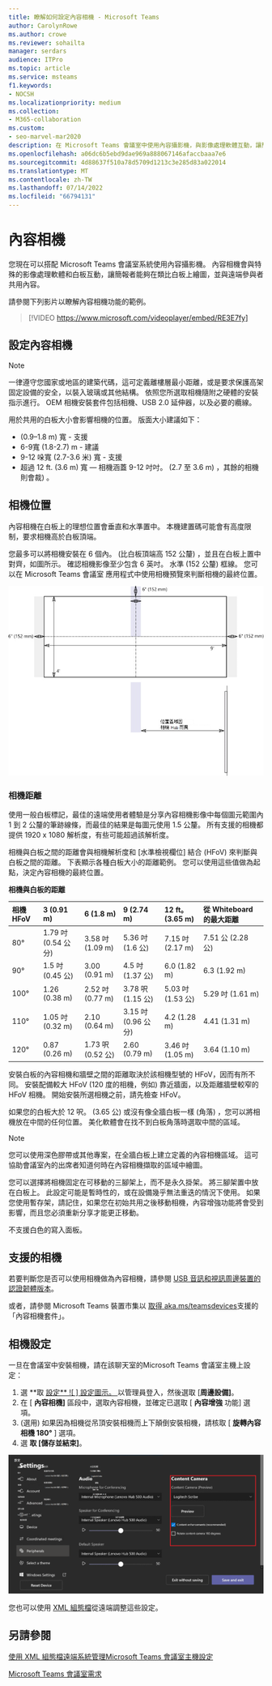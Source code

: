 ```yaml
---
title: 瞭解如何設定內容相機 - Microsoft Teams
author: CarolynRowe
ms.author: crowe
ms.reviewer: sohailta
manager: serdars
audience: ITPro
ms.topic: article
ms.service: msteams
f1.keywords:
- NOCSH
ms.localizationpriority: medium
ms.collection:
- M365-collaboration
ms.custom:
- seo-marvel-mar2020
description: 在 Microsoft Teams 會議室中使用內容攝影機，與影像處理軟體互動，讓簡報者能夠在類比白板上繪圖。
ms.openlocfilehash: a06dc6b5ebd9dae969a888067146afaccbaaa7e6
ms.sourcegitcommit: 4d88637f510a78d5709d1213c3e285d83a022014
ms.translationtype: MT
ms.contentlocale: zh-TW
ms.lasthandoff: 07/14/2022
ms.locfileid: "66794131"
---
```

# <a name="content-cameras"></a>內容相機

您現在可以搭配 Microsoft Teams 會議室系統使用內容攝影機。 內容相機會與特殊的影像處理軟體和白板互動，讓簡報者能夠在類比白板上繪圖，並與遠端參與者共用內容。

請參閱下列影片以瞭解內容相機功能的範例。

> [!VIDEO https://www.microsoft.com/videoplayer/embed/RE3E7fy]

## <a name="set-up-a-content-camera"></a>設定內容相機

> [!NOTE]
> 一律遵守您國家或地區的建築代碼，這可定義離樓層最小距離，或是要求保護高架固定設備的安全，以裝入玻璃或其他結構。 依照您所選取相機隨附之硬體的安裝指示進行。 OEM 相機安裝套件包括相機、USB 2.0 延伸器，以及必要的纜線。

用於共用的白板大小會影響相機的位置。 版面大小建議如下：

-  (0.9–1.8 m) 寬 - 支援
- 6-9寬 (1.8-2.7) m - 建議
- 9-12 哚寬 (2.7-3.6 米) 寬 - 支援
- 超過 12 ft. (3.6 m) 寬 — 相機涵蓋 9-12 吋吋。 (2.7 至 3.6 m) ，其餘的相機則會裁) 。

## <a name="camera-location"></a>相機位置

內容相機在白板上的理想位置會垂直和水準置中。 本機建置碼可能會有高度限制，要求相機高於白板頂端。

您最多可以將相機安裝在 6 個內。  (比白板頂端高 152 公釐) ，並且在白板上置中對齊，如圖所示。 確認相機影像至少包含 6 英吋。 水準 (152 公釐) 框線。 您可以在 Microsoft Teams 會議室 應用程式中使用相機預覽來判斷相機的最終位置。

![內容相機位置圖表。](../media/Magic-whiteboard.png)

### <a name="camera-distances"></a>相機距離

使用一般白板標記，最佳的遠端使用者體驗是分享內容相機影像中每個圖元範圍內 1 到 2 公釐的筆跡線條，而最佳的結果是每圖元使用 1.5 公釐。 所有支援的相機都提供 1920 x 1080 解析度，有些可能超過該解析度。

相機與白板之間的距離會與相機解析度和 [水準檢視欄位] 結合 (HFoV) 來判斷與白板之間的距離。 下表顯示各種白板大小的距離範例。 您可以使用這些值做為起點，決定內容相機的最終位置。

**相機與白板的距離**

| 相機 HFoV |3 (0.91 m)      | 6 (1.8 m)     | 9 (2.74 m)         |12 ft。 (3.65 m)          | 從 Whiteboard 的最大距離  |
|:---         |:---               |:---                |:---                 |:---             | :--- |
| 80°         | 1.79 吋 (0.54 公分)  | 3.58 吋 (1.09 m)   | 5.36 吋 (1.6 公)     |7.15 吋 (2.17 m)  |7.51 公 (2.28 公)  |
| 90°         | 1.5 吋 (0.45 公)  | 3.00 (0.91 m)    | 4.5 吋 (1.37 公)     |6.0 (1.82 m)     |6.3 (1.92 m)  |
| 100°        | 1.26 (0.38 m) | 2.52 吋 (0.77 m)    | 3.78 呎 (1.15 公)    |5.03 吋 (1.53 公)    |5.29 吋 (1.61 m)  |
| 110°        | 1.05 吋 (0.32 m) | 2.10 (0.64 m)    | 3.15 吋 (0.96 公分)    |4.2 (1.28 m)     |4.41 (1.31 m)  |
| 120°        | 0.87 (0.26 m) | 1.73 呎 (0.52 公)    | 2.60 (0.79 m)    |3.46 吋 (1.05 m)    |3.64 (1.10 m)  |
             

安裝白板的內容相機和牆壁之間的距離取決於該相機型號的 HFoV，因而有所不同。 安裝配備較大 HFoV (120 度的相機，例如) 靠近牆面，以及距離牆壁較窄的 HFoV 相機。 開始安裝所選相機之前，請先檢查 HFoV。

如果您的白板大於 12 呎。 (3.65 公) 或沒有像全牆白板一樣 (角落) ，您可以將相機放在中間的任何位置。 美化軟體會在找不到白板角落時選取中間的區域。

> [!NOTE]
> 您可以使用深色膠帶或其他專案，在全牆白板上建立定義的內容相機區域。 這可協助會議室內的出席者知道何時在內容相機擷取的區域中繪圖。
>
> 您可以選擇將相機固定在可移動的三腳架上，而不是永久掛架。 將三腳架置中放在白板上。 此設定可能是暫時性的，或在設備幾乎無法重迭的情況下使用。 如果您使用暫存架，請記住，如果您在初始共用之後移動相機，內容增強功能將會受到影響，而且您必須重新分享才能更正移動。
>
> 不支援白色的寫入面板。

## <a name="supported-cameras"></a>支援的相機

若要判斷您是否可以使用相機做為內容相機，請參閱 [USB 音訊和視訊周邊裝置的認證韌體版本](requirements.md#certified-firmware-versions-for-usb-audio-and-video-peripherals)。

或者，請參閱 Microsoft Teams 裝置市集以 [取得 aka.ms/teamsdevices](https://aka.ms/teamsdevices)支援的「內容相機套件」。

## <a name="camera-settings"></a>相機設定

一旦在會議室中安裝相機，請在該聊天室的Microsoft Teams 會議室主機上設定：

1. 選 **取 [設定** ![ ] 設定圖示。 ](../media/70f1b43f-16d6-4172-9139-71d845c4ed5c.png) 以管理員登入，然後選取 [**周邊設備]**。
2. 在 [ **內容相機]** 區段中，選取內容相機，並確定已選取 [ **內容增強** 功能] 選項。
3.  (選用) 如果因為相機從吊頂安裝相機而上下顛倒安裝相機，請核取 [ **旋轉內容相機 180°** ] 選項。
4. 選 **取 [儲存並結束]**。

![內容相機設定。](../media/content-camera1.png)

您也可以使用 [XML 組態檔](xml-config-file.md)從遠端調整這些設定。

## <a name="see-also"></a>另請參閱

[使用 XML 組態檔遠端系統管理Microsoft Teams 會議室主機設定](xml-config-file.md)

[Microsoft Teams 會議室需求](requirements.md)


